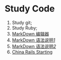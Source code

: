 # Study Code
1. Study git;
2. Study Ruby;
3. [MarkDown 编辑器](http://benweet.github.io/stackedit)
4. [MarkDown 语法说明*1*](http://markdown.tw)
5. [MarkDown 语法说明*2*](http://wowubuntu.com/markdown/)
6. [China Rails Starting](http://www.railschina.org/getting_started.html) 
